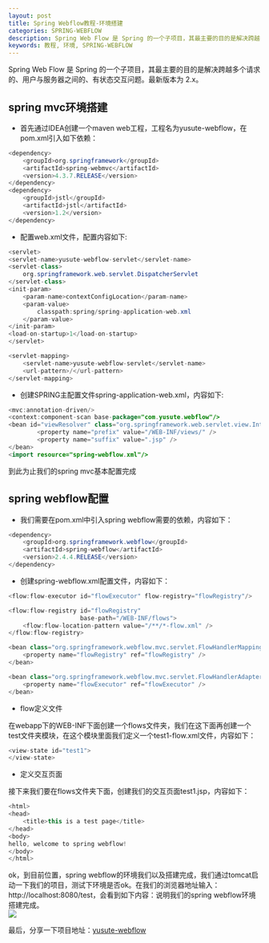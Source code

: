 ```yaml
---
layout: post
title: Spring Webflow教程-环境搭建
categories: SPRING-WEBFLOW
description: Spring Web Flow 是 Spring 的一个子项目，其最主要的目的是解决跨越多个请求的、用户与服务器之间的、有状态交互问题。最新版本为 2.x。
keywords: 教程, 环境, SPRING-WEBFLOW
---
```


Spring Web Flow 是 Spring 的一个子项目，其最主要的目的是解决跨越多个请求的、用户与服务器之间的、有状态交互问题。最新版本为 2.x。

## spring mvc环境搭建
* 首先通过IDEA创建一个maven web工程，工程名为yusute-webflow，在pom.xml引入如下依赖：

```java
<dependency>
    <groupId>org.springframework</groupId>
    <artifactId>spring-webmvc</artifactId>
    <version>4.3.7.RELEASE</version>
</dependency>
<dependency>
    <groupId>jstl</groupId>
    <artifactId>jstl</artifactId>
    <version>1.2</version>
</dependency>
```

* 配置web.xml文件，配置内容如下:

```java
<servlet>
<servlet-name>yusute-webflow-servlet</servlet-name>
<servlet-class>
    org.springframework.web.servlet.DispatcherServlet
</servlet-class>
<init-param>
    <param-name>contextConfigLocation</param-name>
    <param-value>
        classpath:spring/spring-application-web.xml
    </param-value>
</init-param>
<load-on-startup>1</load-on-startup>
</servlet>

<servlet-mapping>
    <servlet-name>yusute-webflow-servlet</servlet-name>
    <url-pattern>/</url-pattern>
</servlet-mapping>
```    

* 创建SPRING主配置文件spring-application-web.xml，内容如下:

```java
<mvc:annotation-driven/>
<context:component-scan base-package="com.yusute.webflow"/>
<bean id="viewResolver" class="org.springframework.web.servlet.view.InternalResourceViewResolver">
        <property name="prefix" value="/WEB-INF/views/" />
        <property name="suffix" value=".jsp" />
</bean>
<import resource="spring-webflow.xml"/>
```
到此为止我们的spring mvc基本配置完成

## spring webflow配置
* 我们需要在pom.xml中引入spring webflow需要的依赖，内容如下：

```java
<dependency>
    <groupId>org.springframework.webflow</groupId>
    <artifactId>spring-webflow</artifactId>
    <version>2.4.4.RELEASE</version>
</dependency>
```

* 创建spring-webflow.xml配置文件，内容如下：

```java
<flow:flow-executor id="flowExecutor" flow-registry="flowRegistry"/>

<flow:flow-registry id="flowRegistry"
                    base-path="/WEB-INF/flows">
    <flow:flow-location-pattern value="/**/*-flow.xml" />
</flow:flow-registry>

<bean class="org.springframework.webflow.mvc.servlet.FlowHandlerMapping">
    <property name="flowRegistry" ref="flowRegistry" />
</bean>

<bean class="org.springframework.webflow.mvc.servlet.FlowHandlerAdapter">
    <property name="flowExecutor" ref="flowExecutor" />
</bean>    
```

* flow定义文件

在webapp下的WEB-INF下面创建一个flows文件夹，我们在这下面再创建一个test文件夹模块，在这个模块里面我们定义一个test1-flow.xml文件，内容如下：

```java
<view-state id="test1">
</view-state>
```

* 定义交互页面

接下来我们要在flows文件夹下面，创建我们的交互页面test1.jsp，内容如下：

```java
<html>
<head>
    <title>this is a test page</title>
</head>
<body>
hello, welcome to spring webflow!
</body>
</html>
```

ok，到目前位置，spring webflow的环境我们以及搭建完成，我们通过tomcat启动一下我们的项目，测试下环境是否ok。在我们的浏览器地址输入：http://localhost:8080/test，会看到如下内容：说明我们的spring webflow环境搭建完成。<br>
![](http://wx3.sinaimg.cn/mw690/0067VWWuly1fdue0eyzuij30jt09kt8o.jpg)

最后，分享一下项目地址：[yusute-webflow][1]

[1]:https://github.com/yusute/yusute-webflow  "yusute-webflow"
